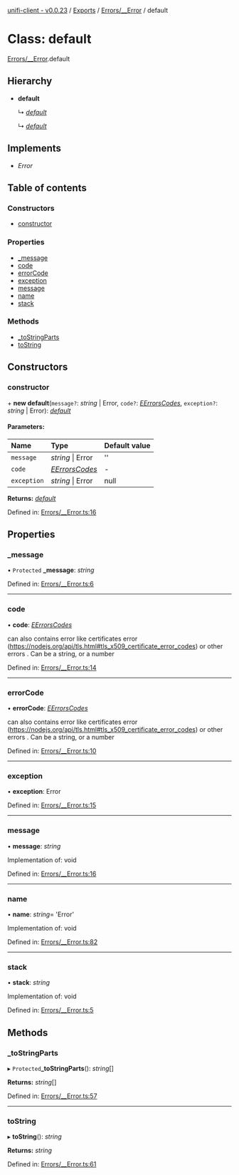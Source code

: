 [unifi-client - v0.0.23](../README.md) / [Exports](../modules.md) / [Errors/__Error](../modules/errors___error.md) / default

# Class: default

[Errors/__Error](../modules/errors___error.md).default

## Hierarchy

* **default**

  ↳ [*default*](errors_clienterror.default.md)

  ↳ [*default*](errors_unifierror.default.md)

## Implements

* *Error*

## Table of contents

### Constructors

- [constructor](errors___error.default.md#constructor)

### Properties

- [\_message](errors___error.default.md#_message)
- [code](errors___error.default.md#code)
- [errorCode](errors___error.default.md#errorcode)
- [exception](errors___error.default.md#exception)
- [message](errors___error.default.md#message)
- [name](errors___error.default.md#name)
- [stack](errors___error.default.md#stack)

### Methods

- [\_toStringParts](errors___error.default.md#_tostringparts)
- [toString](errors___error.default.md#tostring)

## Constructors

### constructor

\+ **new default**(`message?`: *string* \| Error, `code?`: [*EErrorsCodes*](../enums/errors_eerrorscodes.eerrorscodes.md), `exception?`: *string* \| Error): [*default*](errors___error.default.md)

#### Parameters:

Name | Type | Default value |
:------ | :------ | :------ |
`message` | *string* \| Error | '' |
`code` | [*EErrorsCodes*](../enums/errors_eerrorscodes.eerrorscodes.md) | - |
`exception` | *string* \| Error | null |

**Returns:** [*default*](errors___error.default.md)

Defined in: [Errors/__Error.ts:16](https://github.com/thib3113/unifi-client/blob/a22dcb2/src/Errors/__Error.ts#L16)

## Properties

### \_message

• `Protected` **\_message**: *string*

Defined in: [Errors/__Error.ts:6](https://github.com/thib3113/unifi-client/blob/a22dcb2/src/Errors/__Error.ts#L6)

___

### code

• **code**: [*EErrorsCodes*](../enums/errors_eerrorscodes.eerrorscodes.md)

can also contains error like certificates error (https://nodejs.org/api/tls.html#tls_x509_certificate_error_codes) or other errors . Can be a string, or a number

Defined in: [Errors/__Error.ts:14](https://github.com/thib3113/unifi-client/blob/a22dcb2/src/Errors/__Error.ts#L14)

___

### errorCode

• **errorCode**: [*EErrorsCodes*](../enums/errors_eerrorscodes.eerrorscodes.md)

can also contains error like certificates error (https://nodejs.org/api/tls.html#tls_x509_certificate_error_codes) or other errors . Can be a string, or a number

Defined in: [Errors/__Error.ts:10](https://github.com/thib3113/unifi-client/blob/a22dcb2/src/Errors/__Error.ts#L10)

___

### exception

• **exception**: Error

Defined in: [Errors/__Error.ts:15](https://github.com/thib3113/unifi-client/blob/a22dcb2/src/Errors/__Error.ts#L15)

___

### message

• **message**: *string*

Implementation of: void

Defined in: [Errors/__Error.ts:16](https://github.com/thib3113/unifi-client/blob/a22dcb2/src/Errors/__Error.ts#L16)

___

### name

• **name**: *string*= 'Error'

Implementation of: void

Defined in: [Errors/__Error.ts:82](https://github.com/thib3113/unifi-client/blob/a22dcb2/src/Errors/__Error.ts#L82)

___

### stack

• **stack**: *string*

Implementation of: void

Defined in: [Errors/__Error.ts:5](https://github.com/thib3113/unifi-client/blob/a22dcb2/src/Errors/__Error.ts#L5)

## Methods

### \_toStringParts

▸ `Protected`**_toStringParts**(): *string*[]

**Returns:** *string*[]

Defined in: [Errors/__Error.ts:57](https://github.com/thib3113/unifi-client/blob/a22dcb2/src/Errors/__Error.ts#L57)

___

### toString

▸ **toString**(): *string*

**Returns:** *string*

Defined in: [Errors/__Error.ts:61](https://github.com/thib3113/unifi-client/blob/a22dcb2/src/Errors/__Error.ts#L61)
